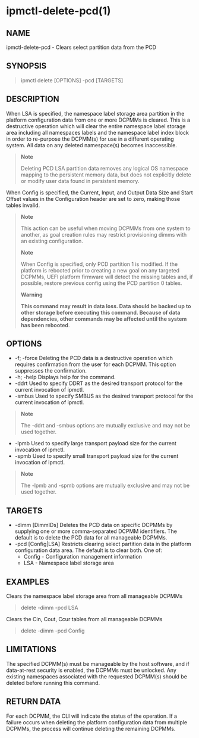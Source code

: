# ipmctl-delete-pcd\(1\)

## NAME

ipmctl-delete-pcd - Clears select partition data from the PCD

## SYNOPSIS

> ipmctl delete \[OPTIONS\] -pcd \[TARGETS\]

## DESCRIPTION

When LSA is specified, the namespace label storage area partition in the platform configuration data from one or more DCPMMs is cleared. This is a destructive operation which will clear the entire namespace label storage area including all namespaces labels and the namespace label index block in order to re-purpose the DCPMM\(s\) for use in a different operating system. All data on any deleted namespace\(s\) becomes inaccessible.

> **Note**
>
> Deleting PCD LSA partition data removes any logical OS namespace mapping to the persistent memory data, but does not explicitly delete or modify user data found in persistent memory.

When Config is specified, the Current, Input, and Output Data Size and Start Offset values in the Configuration header are set to zero, making those tables invalid.

> **Note**
>
> This action can be useful when moving DCPMMs from one system to another, as goal creation rules may restrict provisioning dimms with an existing configuration.
>
> **Note**
>
> When Config is specified, only PCD partition 1 is modified. If the platform is rebooted prior to creating a new goal on any targeted DCPMMs, UEFI platform firmware will detect the missing tables and, if possible, restore previous config using the PCD partition 0 tables.
>
> **Warning**
>
> **This command may result in data loss. Data should be backed up to other storage before executing this command. Because of data dependencies, other commands may be affected until the system has been rebooted**.

## OPTIONS

* -f; -force Deleting the PCD data is a destructive operation which requires confirmation from the user for each DCPMM. This option suppresses the confirmation.
* -h; -help Displays help for the command.
* -ddrt Used to specify DDRT as the desired transport protocol for the current invocation of ipmctl.
* -smbus Used to specify SMBUS as the desired transport protocol for the current invocation of ipmctl.

> **Note**
>
> The -ddrt and -smbus options are mutually exclusive and may not be used together.

* -lpmb Used to specify large transport payload size for the current invocation of ipmctl.
* -spmb Used to specify small transport payload size for the current invocation of ipmctl.

> **Note**
>
> The -lpmb and -spmb options are mutually exclusive and may not be used together.

## TARGETS

* -dimm \[DimmIDs\] Deletes the PCD data on specific DCPMMs by supplying one or more comma-separated DCPMM identifiers. The default is to delete the PCD data for all manageable DCPMMs.
* -pcd \[Config\|LSA\] Restricts clearing select partition data in the platform configuration data area. The default is to clear both. One of:
  * Config - Configuration management information
  * LSA - Namespace label storage area

## EXAMPLES

Clears the namespace label storage area from all manageable DCPMMs

> delete -dimm -pcd LSA

Clears the Cin, Cout, Ccur tables from all manageable DCPMMs

> delete -dimm -pcd Config

## LIMITATIONS

The specified DCPMM\(s\) must be manageable by the host software, and if data-at-rest security is enabled, the DCPMMs must be unlocked. Any existing namespaces associated with the requested DCPMM\(s\) should be deleted before running this command.

## RETURN DATA

For each DCPMM, the CLI will indicate the status of the operation. If a failure occurs when deleting the platform configuration data from multiple DCPMMs, the process will continue deleting the remaining DCPMMs.

